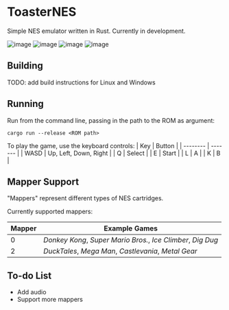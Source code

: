 # ToasterNES
Simple NES emulator written in Rust. Currently in development.

![image](https://github.com/user-attachments/assets/68f7cadc-ddb7-43a6-b382-a7b103b8be50)
![image](https://github.com/user-attachments/assets/06bc51a1-b8fa-41fa-853f-bf6caf7b3842)
![image](https://github.com/user-attachments/assets/474ce6fd-89a1-430f-a710-0a0b5b4f8464)
![image](https://github.com/user-attachments/assets/78a635c8-018f-4a93-82c0-388aa84fd68c)

## Building
TODO: add build instructions for Linux and Windows

## Running
Run from the command line, passing in the path to the ROM as argument: 

`cargo run --release <ROM path>`

To play the game, use the keyboard controls:
| Key | Button |
| -------- | ------- |
| WASD | Up, Left, Down, Right |
| Q | Select |
| E | Start |
| L | A |
| K | B |

## Mapper Support
"Mappers" represent different types of NES cartridges. 

Currently supported mappers:

| Mapper | Example Games |
| -------- | ------- |
| 0 | _Donkey Kong_, _Super Mario Bros._, _Ice Climber_, _Dig Dug_|
| 2 | _DuckTales_, _Mega Man_, _Castlevania_, _Metal Gear_ |

## To-do List
- Add audio
- Support more mappers
